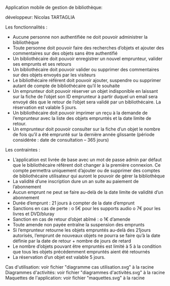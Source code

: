 Application mobile de gestion de bibliothèque: 

développeur: Nicolas TARTAGLIA

Les fonctionnalités :
-	Aucune personne non authentifiée ne doit pouvoir administrer la bibliothèque
-	Toute personne doit pouvoir faire des recherches d’objets et ajouter des commentaires sur des objets sans être authentifié
-	Un bibliothécaire doit pouvoir enregistrer un nouvel emprunteur, valider ses emprunts et ses retours
-	Un bibliothécaire doit pouvoir valider ou supprimer des commentaires sur des objets envoyés par les visiteurs
-	Le bibliothécaire référent doit pouvoir ajouter, suspendre ou supprimer autant de compte de bibliothécaire qu’il le souhaite
-	Un emprunteur doit pouvoir réserver un objet indisponible en laissant sur la fiche de l’objet son ID emprunteur à partir duquel un email sera envoyé dès que le retour de l’objet sera validé par un bibliothécaire. La réservation est valable 5 jours.
-	Un bibliothécaire doit pouvoir imprimer un reçu à la demande de l’emprunteur avec la liste des objets empruntés et la date limite de retour.
-	Un emprunteur doit pouvoir consulter sur la fiche d’un objet le nombre de fois qu’il a été emprunté sur la dernière année glissante (période considérée : date de consultation – 365 jours)


Les contraintes :
-	L’application est livrée de base avec un mot de passe admin par défaut que le bibliothécaire référent doit changer à la première connexion. Ce compte permettra uniquement d’ajouter ou de supprimer des comptes de bibliothécaire utilisateur qui auront le pouvoir de gérer la bibliothèque
-	La validité d’une inscription dure un an suite au paiement de l’abonnement 
-	Aucun emprunt ne peut se faire au-delà de la date limite de validité d’un abonnement
-	Durée d’emprunt : 21 jours à compter de la date d’emprunt
-	Sanctions en cas de perte :
	o	5€ pour les supports audio
	o	7€ pour les livres et DVD/bluray
-	Sanction en cas de retour d’objet abîmé :
	o	1€ d’amende
-	Toute amende non payée entraîne la suspension des emprunts
-	Si l’emprunteur retourne les objets empruntés au-delà des 21jours autorisés, l’emprunt de nouveaux objets ne pourra se faire qu’à la date définie par la date de retour + nombre de jours de retard
-	Le nombre d’objets pouvant être empruntés est limité à 5 à la condition que tous les objets précédemment empruntés aient été retournés
-	La réservation d’un objet est valable 5 jours.


Cas d'utilisation: voir fichier "diagramme cas utilisation.svg" à la racine
Diagrammes d'activités: voir fichier "diagrammes d'activités.svg" à la racine
Maquettes de l'application: voir fichier "maquettes.svg" à la racine
